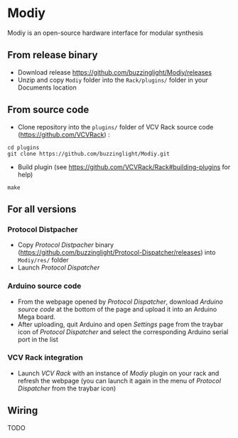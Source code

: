 # Modiy
Modiy is an open-source hardware interface for modular synthesis

## From release binary
- Download release https://github.com/buzzinglight/Modiy/releases
- Unzip and copy `Modiy` folder into the `Rack/plugins/` folder in your Documents location

## From source code
- Clone repository into the `plugins/` folder of VCV Rack source code (https://github.com/VCVRack) :

```
cd plugins
git clone https://github.com/buzzinglight/Modiy.git
```

- Build plugin (see https://github.com/VCVRack/Rack#building-plugins for help)

`make`

## For all versions
### Protocol Distpacher
- Copy *Protocol Distpacher* binary (https://github.com/buzzinglight/Protocol-Dispatcher/releases) into `Modiy/res/` folder
- Launch *Protocol Dispatcher*
### Arduino source code
- From the webpage opened by *Protocol Dispatcher*, download *Arduino source code* at the bottom of the page and upload it into an Arduino Mega board.
- After uploading, quit Arduino and open *Settings* page from the traybar icon of *Protocol Dispatcher* and select the corresponding Arduino serial port in the list
### VCV Rack integration
- Launch *VCV Rack* with an instance of *Modiy* plugin on your rack and refresh the webpage (you can launch it again in the menu of *Protocol Dispatcher* from the traybar icon)

## Wiring
TODO
